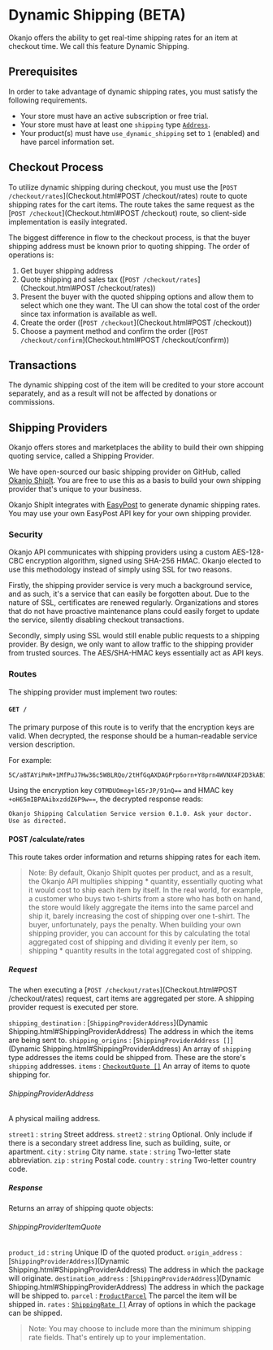 
# Dynamic Shipping (BETA)

Okanjo offers the ability to get real-time shipping rates for an item at checkout time. We call this feature Dynamic Shipping.


## Prerequisites

In order to take advantage of dynamic shipping rates, you must satisfy the following requirements.

 * Your store must have an active subscription or free trial.
 * Your store must have at least one `shipping` type [`Address`](Objects.html#Address).
 * Your product(s) must have `use_dynamic_shipping` set to `1` (enabled) and have parcel information set.

## Checkout Process

To utilize dynamic shipping during checkout, you must use the [`POST /checkout/rates`](Checkout.html#POST /checkout/rates) route to
quote shipping rates for the cart items. The route takes the same request as the [`POST /checkout`](Checkout.html#POST /checkout) route,
so client-side implementation is easily integrated.

The biggest difference in flow to the checkout process, is that the buyer shipping address must be known prior to quoting shipping. The order of operations is:

1. Get buyer shipping address
2. Quote shipping and sales tax ([`POST /checkout/rates`](Checkout.html#POST /checkout/rates))
3. Present the buyer with the quoted shipping options and allow them to select which one they want. The UI can show the total cost of the order since tax information is available as well.
4. Create the order ([`POST /checkout`](Checkout.html#POST /checkout))
5. Choose a payment method and confirm the order ([`POST /checkout/confirm`](Checkout.html#POST /checkout/confirm))

## Transactions

The dynamic shipping cost of the item will be credited to your store account separately, and as a result will not be affected by donations or commissions.

## Shipping Providers

Okanjo offers stores and marketplaces the ability to build their own shipping quoting service, called a Shipping Provider.

We have open-sourced our basic shipping provider on GitHub, called [Okanjo ShipIt](https://github.com/okanjo/okanjo-shipit). You are free to use this as a basis to build your own shipping provider that's unique to your business.

Okanjo ShipIt integrates with [EasyPost](https://easypost.com) to generate dynamic shipping rates. You may use your own EasyPost API key for your own shipping provider.

### Security

Okanjo API communicates with shipping providers using a custom AES-128-CBC encryption algorithm, signed using SHA-256 HMAC. Okanjo elected to use this methodology instead of simply using SSL for two reasons.

Firstly, the shipping provider service is very much a background service, and as such, it's a service that can easily be forgotten about. Due to the nature of SSL, certificates are renewed regularly. Organizations
and stores that do not have proactive maintenance plans could easily forget to update the service, silently disabling checkout transactions.

Secondly, simply using SSL would still enable public requests to a shipping provider. By design, we only want to allow traffic to the shipping provider from trusted sources. The AES/SHA-HMAC keys essentially act as API keys.

### Routes

The shipping provider must implement two routes:

#### `GET /`

The primary purpose of this route is to verify that the encryption keys are valid. When decrypted, the response should be a human-readable service version description.

For example:

```
5C/a8TAYiPmR+1MfPuJ7Hw36c5W8LRQo/2tHfGqAXDAGPrp6orn+Y8prn4WVNX4F2D3kAB1qze7qFZJvqbeftgQacFi8UWJN5Fx9nfjMvSdj6A1s25tEhAZ9Sb5Xly5e$srEWwiFyEDBdhwrWJn7gUA==$ogwAuMG0a6+5ACrSH090QtHYMzhqOD/pd7oJP0R6Icc=
```

Using the encryption key `C9TMDUOmeg+l65rJP/91nQ==` and HMAC key `+oH65mIBPAAibxzddZ6P9w==`, the decrypted response reads:

```
Okanjo Shipping Calculation Service version 0.1.0. Ask your doctor. Use as directed.
```


#### POST /calculate/rates

This route takes order information and returns shipping rates for each item.

> Note: By default, Okanjo ShipIt quotes per product, and as a result, the Okanjo API multiplies shipping * quantity, essentially quoting what it would cost to ship each item by itself.
> In the real world, for example, a customer who buys two t-shirts from a store who has both on hand, the store would likely aggregate the items into the same parcel and ship it, barely increasing the cost
> of shipping over one t-shirt. The buyer, unfortunately, pays the penalty. When building your own shipping provider, you can account for this by calculating the total aggregated cost of shipping and
> dividing it evenly per item, so shipping * quantity results in the total aggregated cost of shipping.

##### Request

The when executing a [`POST /checkout/rates`](Checkout.html#POST /checkout/rates) request, cart items are aggregated per store. A shipping provider request is executed per store.

`shipping_destination`
:   [`ShippingProviderAddress`](Dynamic Shipping.html#ShippingProviderAddress) The address in which the items are being sent to.
`shipping_origins`
:   [`ShippingProviderAddress []`](Dynamic Shipping.html#ShippingProviderAddress) An array of `shipping` type addresses the items could be shipped from. These are the store's `shipping` addresses.
`items`
:   [`CheckoutQuote []`](Objects.html#CheckoutQuote) An array of items to quote shipping for.


###### ShippingProviderAddress

A physical mailing address.

`street1`
:   `string` Street address.
`street2`
:   `string` Optional. Only include if there is a secondary street address line, such as building, suite, or apartment.
`city`
:   `string` City name.
`state`
:   `string` Two-letter state abbreviation.
`zip`
:   `string` Postal code.
`country`
:   `string` Two-letter country code.


##### Response

Returns an array of shipping quote objects:

###### ShippingProviderItemQuote

`product_id`
:   `string` Unique ID of the quoted product.
`origin_address`
:   [`ShippingProviderAddress`](Dynamic Shipping.html#ShippingProviderAddress) The address in which the package will originate.
`destination_address`
:   [`ShippingProviderAddress`](Dynamic Shipping.html#ShippingProviderAddress) The address in which the package will be shipped to.
`parcel`
:   [`ProductParcel`](Objects.html#ProductParcel) The parcel the item will be shipped in.
`rates`
:   [`ShippingRate []`](Objects.html#ShippingRate) Array of options in which the package can be shipped.


> Note: You may choose to include more than the minimum shipping rate fields. That's entirely up to your implementation.

